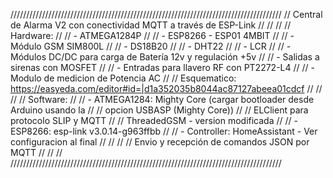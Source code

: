 //////////////////////////////////////////////////////////////////////////////////////
//        Central de Alarma V2 con conectividad MQTT a través de ESP-Link           //
//                                                                                  //
//    Hardware:                                                                     //
//            - ATMEGA1284P                                                         //
//            - ESP8266 - ESP01 4MBIT                                               //
//            - Módulo GSM SIM800L                                                  //
//            - DS18B20                                                             //
//            - DHT22                                                               //
//            - LCR                                                                 //
//            - Módulos DC/DC para carga de Batería 12v y regulación +5v            //
//            - Salidas a sirenas con MOSFET                                        //
//            - Entradas para llavero RF con PT2272-L4                              //
//            - Modulo de medicion de Potencia AC                                   //
//    Esquematico: https://easyeda.com/editor#id=|d1a352035b8044ac87127abeea01cdcf  //
//                                                                                  //
//    Software:                                                                     //
//            - ATMEGA1284: Mighty Core (cargar bootloader desde Arduino usando la  //
//                          opcion USBASP (Mighty Core))                            //
//                          ELClient para protocolo SLIP y MQTT                     //
//                          ThreadedGSM - version modificada                        //
//            - ESP8266: esp-link v3.0.14-g963ffbb                                  //
//            - Controller: HomeAssistant - Ver configuracion al final              //
//                                                                                  //
//            Envio y recepción de comandos JSON por MQTT                           //
//                                                                                  //
//////////////////////////////////////////////////////////////////////////////////////